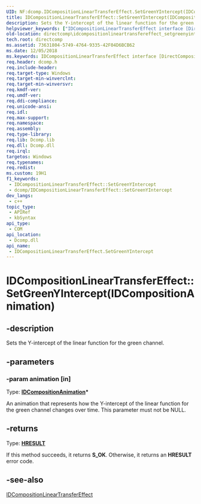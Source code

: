 ```yaml
---
UID: NF:dcomp.IDCompositionLinearTransferEffect.SetGreenYIntercept(IDCompositionAnimation)
title: IDCompositionLinearTransferEffect::SetGreenYIntercept(IDCompositionAnimation) (dcomp.h)
description: Sets the Y-intercept of the linear function for the green channel.
helpviewer_keywords: ["IDCompositionLinearTransferEffect interface [DirectComposition]","SetGreenYIntercept method","IDCompositionLinearTransferEffect.SetGreenYIntercept","IDCompositionLinearTransferEffect.SetGreenYIntercept(IDCompositionAnimation)","IDCompositionLinearTransferEffect::SetGreenYIntercept","IDCompositionLinearTransferEffect::SetGreenYIntercept(IDCompositionAnimation)","SetGreenYIntercept","SetGreenYIntercept method [DirectComposition]","SetGreenYIntercept method [DirectComposition]","IDCompositionLinearTransferEffect interface","dcomp/IDCompositionLinearTransferEffect::SetGreenYIntercept","directcomp.idcompositionlineartransfereffect_setgreenyintercept_2"]
old-location: directcomp\idcompositionlineartransfereffect_setgreenyintercept_2.htm
tech.root: directcomp
ms.assetid: 73631804-5749-4764-9335-42F04D6BCB62
ms.date: 12/05/2018
ms.keywords: IDCompositionLinearTransferEffect interface [DirectComposition],SetGreenYIntercept method, IDCompositionLinearTransferEffect.SetGreenYIntercept, IDCompositionLinearTransferEffect.SetGreenYIntercept(IDCompositionAnimation), IDCompositionLinearTransferEffect::SetGreenYIntercept, IDCompositionLinearTransferEffect::SetGreenYIntercept(IDCompositionAnimation), SetGreenYIntercept, SetGreenYIntercept method [DirectComposition], SetGreenYIntercept method [DirectComposition],IDCompositionLinearTransferEffect interface, dcomp/IDCompositionLinearTransferEffect::SetGreenYIntercept, directcomp.idcompositionlineartransfereffect_setgreenyintercept_2
req.header: dcomp.h
req.include-header: 
req.target-type: Windows
req.target-min-winverclnt: 
req.target-min-winversvr: 
req.kmdf-ver: 
req.umdf-ver: 
req.ddi-compliance: 
req.unicode-ansi: 
req.idl: 
req.max-support: 
req.namespace: 
req.assembly: 
req.type-library: 
req.lib: Dcomp.lib
req.dll: Dcomp.dll
req.irql: 
targetos: Windows
req.typenames: 
req.redist: 
ms.custom: 19H1
f1_keywords:
 - IDCompositionLinearTransferEffect::SetGreenYIntercept
 - dcomp/IDCompositionLinearTransferEffect::SetGreenYIntercept
dev_langs:
 - c++
topic_type:
 - APIRef
 - kbSyntax
api_type:
 - COM
api_location:
 - Dcomp.dll
api_name:
 - IDCompositionLinearTransferEffect.SetGreenYIntercept
---
```


# IDCompositionLinearTransferEffect::SetGreenYIntercept(IDCompositionAnimation)


## -description

Sets the Y-intercept of the linear function for the green channel.

## -parameters

### -param animation [in]

Type: <b><a href="https://docs.microsoft.com/windows/desktop/api/dcompanimation/nn-dcompanimation-idcompositionanimation">IDCompositionAnimation</a>*</b>

An animation that represents how the Y-intercept of the linear function for the green channel changes over time. This parameter must not be NULL.

## -returns

Type: <b><a href="/windows/win32/com/structure-of-com-error-codes">HRESULT</a></b>

If this method succeeds, it returns <b xmlns:loc="http://microsoft.com/wdcml/l10n">S_OK</b>. Otherwise, it returns an <b xmlns:loc="http://microsoft.com/wdcml/l10n">HRESULT</b> error code.

## -see-also

<a href="https://docs.microsoft.com/windows/desktop/api/dcomp/nn-dcomp-idcompositionlineartransfereffect">IDCompositionLinearTransferEffect</a>

